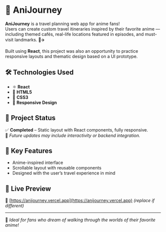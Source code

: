 # 🌸 AniJourney

**AniJourney** is a travel planning web app for anime fans!  
Users can create custom travel itineraries inspired by their favorite anime — including themed cafés, real-life locations featured in episodes, and must-visit landmarks. 🎌✈️

Built using **React**, this project was also an opportunity to practice responsive layouts and thematic design based on a UI prototype.

## 🛠️ Technologies Used

- ⚛️ **React**  
- 🧱 **HTML5**  
- 🎨 **CSS3**  
- 📱 **Responsive Design**

## 📌 Project Status

✅ **Completed** – Static layout with React components, fully responsive.  
🚧 *Future updates may include interactivity or backend integration.*

## 🎯 Key Features

- Anime-inspired interface  
- Scrollable layout with reusable components  
- Designed with the user’s travel experience in mind

## 🚀 Live Preview

🔗 [https://anijourney.vercel.app](https://anijourney.vercel.app) _(replace if different)_

---

🌟 *Ideal for fans who dream of walking through the worlds of their favorite anime!*
